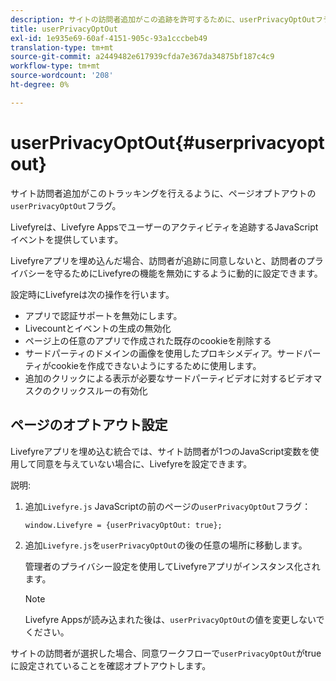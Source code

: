 ```yaml
---
description: サイトの訪問者追加がこの追跡を許可するために、userPrivacyOptOutフラグをページにオプトアウト設定します。
title: userPrivacyOptOut
exl-id: 1e935e69-60af-4151-905c-93a1cccbeb49
translation-type: tm+mt
source-git-commit: a2449482e617939cfda7e367da34875bf187c4c9
workflow-type: tm+mt
source-wordcount: '208'
ht-degree: 0%

---
```


# userPrivacyOptOut{#userprivacyoptout}

サイト訪問者追加がこのトラッキングを行えるように、ページオプトアウトの`userPrivacyOptOut`フラグ。

Livefyreは、Livefyre Appsでユーザーのアクティビティを追跡するJavaScriptイベントを提供しています。

Livefyreアプリを埋め込んだ場合、訪問者が追跡に同意しないと、訪問者のプライバシーを守るためにLivefyreの機能を無効にするように動的に設定できます。

設定時にLivefyreは次の操作を行います。

* アプリで認証サポートを無効にします。
* Livecountとイベントの生成の無効化
* ページ上の任意のアプリで作成された既存のcookieを削除する
* サードパーティのドメインの画像を使用したプロキシメディア。サードパーティがcookieを作成できないようにするために使用します。
* 追加のクリックによる表示が必要なサードパーティビデオに対するビデオマスクのクリックスルーの有効化

## ページのオプトアウト設定

Livefyreアプリを埋め込む統合では、サイト訪問者が1つのJavaScript変数を使用して同意を与えていない場合に、Livefyreを設定できます。

説明:

1. 追加`Livefyre.js` JavaScriptの前のページの`userPrivacyOptOut`フラグ：

   ```
   window.Livefyre = {userPrivacyOptOut: true};
   ```

1. 追加`Livefyre.js`を`userPrivacyOptOut`の後の任意の場所に移動します。

   管理者のプライバシー設定を使用してLivefyreアプリがインスタンス化されます。

   >[!NOTE]
   >
   >Livefyre Appsが読み込まれた後は、`userPrivacyOptOut`の値を変更しないでください。

サイトの訪問者が選択した場合、同意ワークフローで`userPrivacyOptOut`がtrueに設定されていることを確認オプトアウトします。
